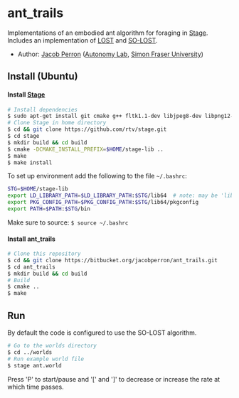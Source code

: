 # ant\_trails #

Implementations of an embodied ant algorithm for foraging in [Stage](https://github.com/rtv/stage). Includes an implementation of [LOST](https://autonomylab.github.io/doc/vaughan_LOST.pdf) and [SO-LOST](https://autonomylab.github.io/doc/sadat_alife2010.pdf).

* Author: [Jacob Perron](http://jacobperron.ca) ([Autonomy Lab](http://autonomylab.org), [Simon Fraser University](http://sfu.ca))

## Install (Ubuntu) ##

#### Install [Stage](https://github.com/rtv/stage) ####

```bash
# Install dependencies
$ sudo apt-get install git cmake g++ fltk1.1-dev libjpeg8-dev libpng12-dev libglu1-mesa-dev libltdl-dev git
# Clone Stage in home directory
$ cd && git clone https://github.com/rtv/stage.git
$ cd stage
$ mkdir build && cd build
$ cmake -DCMAKE_INSTALL_PREFIX=$HOME/stage-lib ..
$ make
$ make install
```

To set up environment add the following to the file `~/.bashrc`:  
```bash
STG=$HOME/stage-lib
export LD_LIBRARY_PATH=$LD_LIBRARY_PATH:$STG/lib64  # note: may be 'lib'
export PKG_CONFIG_PATH=$PKG_CONFIG_PATH:$STG/lib64/pkgconfig
export PATH=$PATH:$STG/bin
```

Make sure to source: `$ source ~/.bashrc`

#### Install ant_trails ####

```bash
# Clone this repository
$ cd && git clone https://bitbucket.org/jacobperron/ant_trails.git
$ cd ant_trails
$ mkdir build && cd build
# Build
$ cmake ..
$ make
```

## Run ##

By default the code is configured to use the SO-LOST algorithm.

```bash
# Go to the worlds directory
$ cd ../worlds
# Run example world file
$ stage ant.world
```

Press 'P' to start/pause and '[' and ']' to decrease or increase the rate at which time passes.

